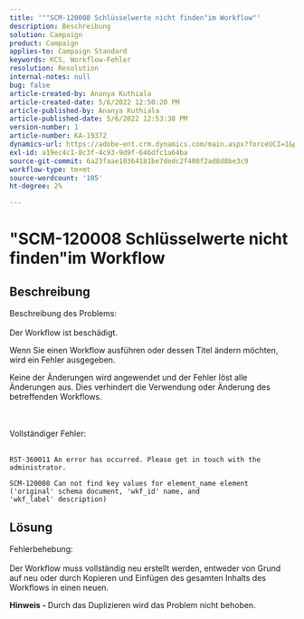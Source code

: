 ```yaml
---
title: '""SCM-120008 Schlüsselwerte nicht finden"im Workflow"'
description: Beschreibung
solution: Campaign
product: Campaign
applies-to: Campaign Standard
keywords: KCS, Workflow-Fehler
resolution: Resolution
internal-notes: null
bug: false
article-created-by: Ananya Kuthiala
article-created-date: 5/6/2022 12:50:20 PM
article-published-by: Ananya Kuthiala
article-published-date: 5/6/2022 12:53:38 PM
version-number: 1
article-number: KA-19372
dynamics-url: https://adobe-ent.crm.dynamics.com/main.aspx?forceUCI=1&pagetype=entityrecord&etn=knowledgearticle&id=3002eb10-3bcd-ec11-a7b5-0022480b639b
exl-id: a19ec4c1-8c3f-4c93-9d9f-646dfc1a64ba
source-git-commit: 6a23faae10364181be7dedc2f408f2ad8d8be3c9
workflow-type: tm+mt
source-wordcount: '105'
ht-degree: 2%

---
```


# &quot;SCM-120008 Schlüsselwerte nicht finden&quot;im Workflow

## Beschreibung

Beschreibung des Problems:<br><br>
Der Workflow ist beschädigt.

Wenn Sie einen Workflow ausführen oder dessen Titel ändern möchten, wird ein Fehler ausgegeben.

Keine der Änderungen wird angewendet und der Fehler löst alle Änderungen aus. Dies verhindert die Verwendung oder Änderung des betreffenden Workflows.

<br><br>Vollständiger Fehler:<br><br>

```
RST-360011 An error has occurred. Please get in touch with the administrator.

SCM-120008 Can not find key values for element_name element ('original' schema document, 'wkf_id' name, and 'wkf_label' description)
```


## Lösung

Fehlerbehebung:<br><br>
Der Workflow muss vollständig neu erstellt werden, entweder von Grund auf neu oder durch Kopieren und Einfügen des gesamten Inhalts des Workflows in einen neuen.

<b>Hinweis - </b>Durch das Duplizieren wird das Problem nicht behoben.
